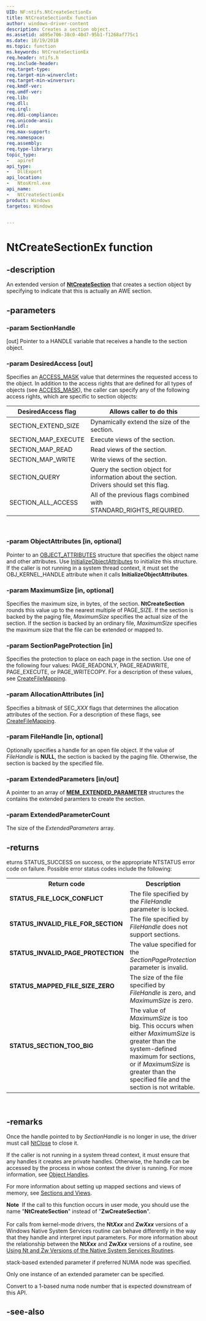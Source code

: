 ```yaml
---
UID: NF:ntifs.NtCreateSectionEx
title: NtCreateSectionEx function
author: windows-driver-content
description: Creates a section object.
ms.assetid: a895e706-38c0-40d7-95b1-f1268af775c1
ms.date: 10/19/2018
ms.topic: function
ms.keywords: NtCreateSectionEx
req.header: ntifs.h
req.include-header:
req.target-type:
req.target-min-winverclnt:
req.target-min-winversvr:
req.kmdf-ver:
req.umdf-ver:
req.lib:
req.dll:
req.irql: 
req.ddi-compliance:
req.unicode-ansi:
req.idl:
req.max-support:
req.namespace:
req.assembly:
req.type-library: 
topic_type: 
-	apiref
api_type: 
-	DllExport
api_location: 
-	NtosKrnl.exe
api_name: 
-	NtCreateSectionEx
product: Windows
targetos: Windows


---
```


# NtCreateSectionEx function


## -description

An extended version of [**NtCreateSection**](nf-ntifs-ntcreatesection.md) that creates a section object by specifying to indicate that this is actually an AWE section.

## -parameters

### -param SectionHandle
[out] Pointer to a HANDLE variable that receives a handle to the section object.

### -param DesiredAccess [out] 

Specifies an <a href="https://msdn.microsoft.com/library/windows/hardware/ff540466">ACCESS_MASK</a> value that determines the requested access to the object. In addition to the access rights that are defined for all types of objects (see <a href="https://msdn.microsoft.com/library/windows/hardware/ff540466">ACCESS_MASK</a>), the caller can specify any of the following access rights, which are specific to section objects:


|DesiredAccess flag|Allows caller to do this|
|---|---|
|SECTION_EXTEND_SIZE|Dynamically extend the size of the section.|
|SECTION_MAP_EXECUTE|Execute views of the section.|
|SECTION_MAP_READ|Read views of the section.|
|SECTION_MAP_WRITE|Write views of the section.|
|SECTION_QUERY|Query the section object for information about the section. Drivers should set this flag.|
|SECTION_ALL_ACCESS|All of the previous flags combined with STANDARD_RIGHTS_REQUIRED.|
 


### -param ObjectAttributes [in, optional]

Pointer to an <a href="https://msdn.microsoft.com/library/windows/hardware/ff557749">OBJECT_ATTRIBUTES</a> structure that specifies the object name and other attributes. Use <a href="https://msdn.microsoft.com/library/windows/hardware/ff547804">InitializeObjectAttributes</a> to initialize this structure. If the caller is not running in a system thread context, it must set the OBJ_KERNEL_HANDLE attribute when it calls <b>InitializeObjectAttributes</b>.

### -param MaximumSize [in, optional]

Specifies the maximum size, in bytes, of the section. <b>NtCreateSection</b> rounds this value up to the nearest multiple of PAGE_SIZE. If the section is backed by the paging file, <i>MaximumSize</i> specifies the actual size of the section. If the section is backed by an ordinary file, <i>MaximumSize</i> specifies the maximum size that the file can be extended or mapped to.


### -param SectionPageProtection [in]

Specifies the protection to place on each page in the section. Use one of the following four values: PAGE_READONLY, PAGE_READWRITE, PAGE_EXECUTE, or PAGE_WRITECOPY. For a description of these values, see <a href="https://msdn.microsoft.com/d3302183-76a0-47ec-874f-1173db353dfe">CreateFileMapping</a>.

### -param AllocationAttributes [in]

Specifies a bitmask of SEC_<i>XXX</i> flags that determines the allocation attributes of the section. For a description of these flags, see <a href="https://msdn.microsoft.com/d3302183-76a0-47ec-874f-1173db353dfe">CreateFileMapping</a>.

### -param FileHandle [in, optional]

Optionally specifies a handle for an open file object. If the value of <i>FileHandle</i> is <b>NULL</b>, the section is backed by the paging file. Otherwise, the section is backed by the specified file. 

### -param ExtendedParameters [in/out]
A pointer to an array of [**MEM_EXTENDED_PARAMETER**](..\wdm\ns-wdm-mem_extended_parameter.md) structures the contains the extended paramters to create the section.

### -param ExtendedParameterCount
The size of the _ExtendedParameters_ array.

## -returns
eturns STATUS_SUCCESS on success, or the appropriate NTSTATUS error code on failure. Possible error status codes include the following:

<table>
<tr>
<th>Return code</th>
<th>Description</th>
</tr>
<tr>
<td width="40%">
<dl>
<dt><b>STATUS_FILE_LOCK_CONFLICT</b></dt>
</dl>
</td>
<td width="60%">
The file specified by the <i>FileHandle</i> parameter is locked.

</td>
</tr>
<tr>
<td width="40%">
<dl>
<dt><b>STATUS_INVALID_FILE_FOR_SECTION</b></dt>
</dl>
</td>
<td width="60%">
The file specified by <i>FileHandle</i> does not support sections.

</td>
</tr>
<tr>
<td width="40%">
<dl>
<dt><b>STATUS_INVALID_PAGE_PROTECTION</b></dt>
</dl>
</td>
<td width="60%">
The value specified for the <i>SectionPageProtection</i> parameter is invalid.

</td>
</tr>
<tr>
<td width="40%">
<dl>
<dt><b>STATUS_MAPPED_FILE_SIZE_ZERO</b></dt>
</dl>
</td>
<td width="60%">
The size of the file specified by <i>FileHandle</i> is zero, and <i>MaximumSize</i> is zero.

</td>
</tr>
<tr>
<td width="40%">
<dl>
<dt><b>STATUS_SECTION_TOO_BIG</b></dt>
</dl>
</td>
<td width="60%">
The value of <i>MaximumSize</i> is too big. This occurs when either <i>MaximumSize</i> is greater than the system-defined maximum for sections, or if <i>MaximumSize</i> is greater than the specified file and the section is not writable.

</td>
</tr>
</table>
 

## -remarks
Once the handle pointed to by <i>SectionHandle</i> is no longer in use, the driver must call <a href="https://msdn.microsoft.com/library/windows/hardware/ff566417">NtClose</a> to close it.

If the caller is not running in a system thread context, it must ensure that any handles it creates are private handles. Otherwise, the handle can be accessed by the process in whose context the driver is running. For more information, see <a href="https://msdn.microsoft.com/library/windows/hardware/ff557758">Object Handles</a>. 

For more information about setting up mapped sections and views of memory, see <a href="https://msdn.microsoft.com/library/windows/hardware/ff563682">Sections and Views</a>. 

<div class="alert"><b>Note</b>  If the call to this function occurs in user mode, you should use the name "<b>NtCreateSection</b>" instead of "<b>ZwCreateSection</b>".</div>
<div> </div>
For calls from kernel-mode drivers, the <b>Nt<i>Xxx</i></b> and <b>Zw<i>Xxx</i></b> versions of a Windows Native System Services routine can behave differently in the way that they handle and interpret input parameters. For more information about the relationship between the <b>Nt<i>Xxx</i></b> and <b>Zw<i>Xxx</i></b> versions of a routine, see <a href="https://msdn.microsoft.com/library/windows/hardware/ff565438">Using Nt and Zw Versions of the Native System Services Routines</a>.


stack-based extended parameter if preferred NUMA node was specified.

Only one instance of an extended parameter can be specified.

Convert to a 1-based numa node number that is expected downstream of this API.

## -see-also
